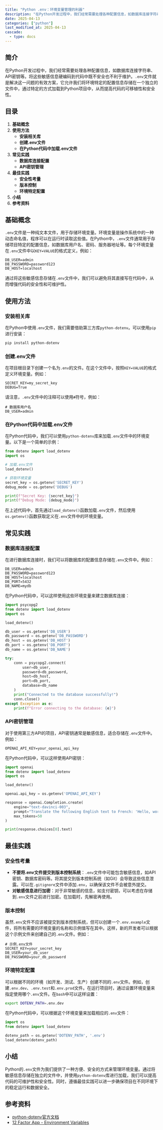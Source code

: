 ```yaml
---
title: "Python .env：环境变量管理的利器"
description: "在Python开发过程中，我们经常需要处理各种配置信息，如数据库连接字符串、API密钥等。将这些敏感信息硬编码到代码中既不安全也不利于维护。`.env`文件就是解决这一问题的有效方案，它允许我们将环境特定的配置信息存储在一个独立的文件中，通过特定的方式加载到Python项目中，从而提高代码的可移植性和安全性。"
date: 2025-04-13
categories: ["python"]
last_modified_at: 2025-04-13
cascade:
  - type: docs
---
```



## 简介
在Python开发过程中，我们经常需要处理各种配置信息，如数据库连接字符串、API密钥等。将这些敏感信息硬编码到代码中既不安全也不利于维护。`.env`文件就是解决这一问题的有效方案，它允许我们将环境特定的配置信息存储在一个独立的文件中，通过特定的方式加载到Python项目中，从而提高代码的可移植性和安全性。

<!-- more -->
## 目录
1. **基础概念**
2. **使用方法**
    - **安装相关库**
    - **创建.env文件**
    - **在Python代码中加载.env文件**
3. **常见实践**
    - **数据库连接配置**
    - **API密钥管理**
4. **最佳实践**
    - **安全性考量**
    - **版本控制**
    - **环境特定配置**
5. **小结**
6. **参考资料**

## 基础概念
`.env`文件是一种纯文本文件，用于存储环境变量。环境变量是操作系统中的一种动态命名值，程序可以在运行时读取这些值。在Python中，`.env`文件通常用于存储项目特定的配置信息，如数据库用户名、密码、服务器地址等。每个环境变量在`.env`文件中以`KEY=VALUE`的格式定义，例如：
```
DB_USER=admin
DB_PASSWORD=password123
DB_HOST=localhost
```
通过将这些敏感信息存储在`.env`文件中，我们可以避免将其直接写在代码中，从而增强代码的安全性和可维护性。

## 使用方法

### 安装相关库
在Python中使用`.env`文件，我们需要借助第三方库`python-dotenv`。可以使用`pip`进行安装：
```bash
pip install python-dotenv
```

### 创建.env文件
在项目根目录下创建一个名为`.env`的文件。在这个文件中，按照`KEY=VALUE`的格式定义环境变量。例如：
```
SECRET_KEY=my_secret_key
DEBUG=True
```
请注意，`.env`文件中的注释可以使用`#`符号，例如：
```
# 数据库用户名
DB_USER=admin
```

### 在Python代码中加载.env文件
在Python代码中，我们可以使用`python-dotenv`库来加载`.env`文件中的环境变量。以下是一个简单的示例：
```python
from dotenv import load_dotenv
import os

# 加载.env文件
load_dotenv()

# 获取环境变量
secret_key = os.getenv('SECRET_KEY')
debug_mode = os.getenv('DEBUG')

print(f"Secret Key: {secret_key}")
print(f"Debug Mode: {debug_mode}")
```
在上述代码中，首先通过`load_dotenv()`函数加载`.env`文件，然后使用`os.getenv()`函数获取定义在`.env`文件中的环境变量。

## 常见实践

### 数据库连接配置
在进行数据库连接时，我们可以将数据库的配置信息存储在`.env`文件中。例如：
```
DB_USER=admin
DB_PASSWORD=password123
DB_HOST=localhost
DB_PORT=5432
DB_NAME=mydb
```
在Python代码中，可以这样使用这些环境变量来建立数据库连接：
```python
import psycopg2
from dotenv import load_dotenv
import os

load_dotenv()

db_user = os.getenv('DB_USER')
db_password = os.getenv('DB_PASSWORD')
db_host = os.getenv('DB_HOST')
db_port = os.getenv('DB_PORT')
db_name = os.getenv('DB_NAME')

try:
    conn = psycopg2.connect(
        user=db_user,
        password=db_password,
        host=db_host,
        port=db_port,
        database=db_name
    )
    print("Connected to the database successfully!")
    conn.close()
except Exception as e:
    print(f"Error connecting to the database: {e}")
```

### API密钥管理
对于使用第三方API的项目，API密钥通常是敏感信息，适合存储在`.env`文件中。例如：
```
OPENAI_API_KEY=your_openai_api_key
```
在Python代码中，可以这样使用API密钥：
```python
import openai
from dotenv import load_dotenv
import os

load_dotenv()

openai.api_key = os.getenv('OPENAI_API_KEY')

response = openai.Completion.create(
    engine="text-davinci-003",
    prompt="Translate the following English text to French: 'Hello, world!'",
    max_tokens=50
)

print(response.choices[0].text)
```

## 最佳实践

### 安全性考量
- **不要将.env文件提交到版本控制系统**：`.env`文件中可能包含敏感信息，如API密钥、数据库密码等。将其提交到版本控制系统（如Git）会导致这些信息泄露。可以在`.gitignore`文件中添加`.env`，以确保该文件不会被意外提交。
- **对敏感信息进行加密**：对于非常敏感的信息，如支付密钥，可以考虑在存储到`.env`文件之前进行加密。在加载时，先解密再使用。

### 版本控制
虽然`.env`文件不应该被提交到版本控制系统，但可以创建一个`.env.example`文件，将所有需要的环境变量的名称和示例值写在其中。这样，新的开发者可以根据这个示例文件来创建自己的`.env`文件。例如：
```
# 示例.env文件
SECRET_KEY=your_secret_key
DB_USER=your_db_user
DB_PASSWORD=your_db_password
```

### 环境特定配置
可以根据不同的环境（如开发、测试、生产）创建不同的`.env`文件。例如，创建`.env.dev`、`.env.test`和`.env.prod`文件。在运行项目时，通过设置环境变量来指定使用哪个`.env`文件。在`bash`中可以这样设置：
```bash
export DOTENV_PATH=.env.dev
```
在Python代码中，可以根据这个环境变量来加载相应的`.env`文件：
```python
import os
from dotenv import load_dotenv

dotenv_path = os.getenv('DOTENV_PATH', '.env')
load_dotenv(dotenv_path)
```

## 小结
Python的`.env`文件为我们提供了一种方便、安全的方式来管理环境变量。通过将敏感信息存储在独立的文件中，并使用`python-dotenv`库进行加载，我们可以提高代码的可维护性和安全性。同时，遵循最佳实践可以进一步确保项目在不同环境下的稳定运行和数据安全。

## 参考资料
- [python-dotenv官方文档](https://pypi.org/project/python-dotenv/)
- [12 Factor App - Environment Variables](https://12factor.net/config)